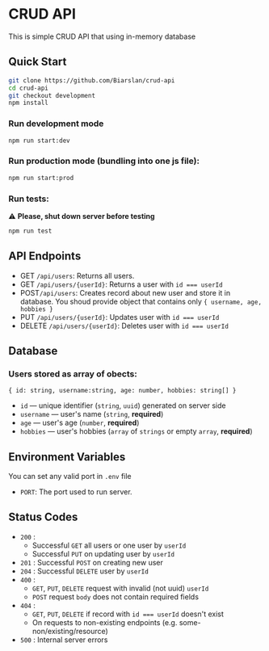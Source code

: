 # CRUD API

This is simple CRUD API that using in-memory database

## Quick Start

```sh
git clone https://github.com/Biarslan/crud-api
cd crud-api
git checkout development
npm install
```

### Run development mode

```sh
npm run start:dev
```

### Run production mode (bundling into one js file):

```sh
npm run start:prod
```

### Run tests:

:warning: **Please, shut down server before testing**

```sh
npm run test
```

## API Endpoints

- GET `/api/users`: Returns all users.
- GET `/api/users/{userId}`: Returns a user with `id === userId`
- POST`/api/users`: Creates record about new user and store it in database. You shoud provide object that contains only `{ username, age, hobbies }`
- PUT `/api/users/{userId}`: Updates user with `id === userId`
- DELETE `/api/users/{userId}`: Deletes user with `id === userId`

## Database

### Users stored as array of obects:

`{
    id: string,
    username:string,
    age: number,
    hobbies: string[]
}`

- `id` — unique identifier (`string`, `uuid`) generated on server side
- `username` — user's name (`string`, **required**)
- `age` — user's age (`number`, **required**)
- `hobbies` — user's hobbies (`array` of `strings` or empty `array`, **required**)

## Environment Variables

You can set any valid port in `.env` file

- `PORT`: The port used to run server.

## Status Codes

- `200` :
  - Successful `GET` all users or one user by `userId`
  - Successful `PUT` on updating user by `userId`
- `201` : Successful `POST` on creating new user
- `204` : Successful `DELETE` user by `userId`
- `400` :
  - `GET`, `PUT`, `DELETE` request with invalid (not uuid) `userId`
  - `POST` request `body` does not contain required fields
- `404` :
  - `GET`, `PUT`, `DELETE` if record with `id === userId` doesn't exist
  - On requests to non-existing endpoints (e.g. some-non/existing/resource)
- `500` : Internal server errors
